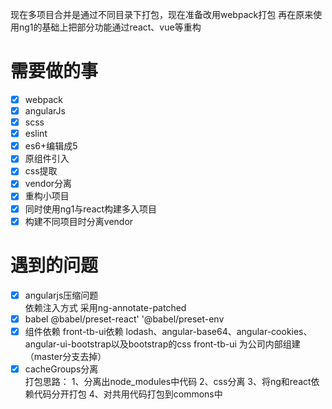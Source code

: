 
现在多项目合并是通过不同目录下打包，现在准备改用webpack打包
再在原来使用ng1的基础上把部分功能通过react、vue等重构
# 需要做的事
- [x] webpack
- [x] angularJs
- [x] scss
- [x] eslint
- [x] es6+编辑成5
- [x] 原组件引入
- [x] css提取
- [x] vendor分离
- [x] 重构小项目
- [x] 同时使用ng1与react构建多入项目
- [x] 构建不同项目时分离vendor

# 遇到的问题
- [x] angularjs压缩问题  
    依赖注入方式 采用ng-annotate-patched
- [x] babel
    @babel/preset-react' '@babel/preset-env
- [x] 组件依赖
    front-tb-ui依赖 lodash、angular-base64、angular-cookies、angular-ui-bootstrap以及bootstrap的css
    front-tb-ui 为公司内部组建（master分支去掉）
- [x] cacheGroups分离  
    打包思路：
        1、分离出node_modules中代码
        2、css分离
        3、将ng和react依赖代码分开打包
        4、对共用代码打包到commons中